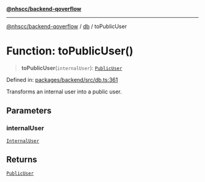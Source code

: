 [**@nhscc/backend-qoverflow**](../../README.md)

***

[@nhscc/backend-qoverflow](../../README.md) / [db](../README.md) / toPublicUser

# Function: toPublicUser()

> **toPublicUser**(`internalUser`): [`PublicUser`](../type-aliases/PublicUser.md)

Defined in: [packages/backend/src/db.ts:361](https://github.com/nhscc/qoverflow.api.hscc.bdpa.org/blob/427e25011f0e71265852f81f85026e1290417c2b/packages/backend/src/db.ts#L361)

Transforms an internal user into a public user.

## Parameters

### internalUser

[`InternalUser`](../type-aliases/InternalUser.md)

## Returns

[`PublicUser`](../type-aliases/PublicUser.md)
